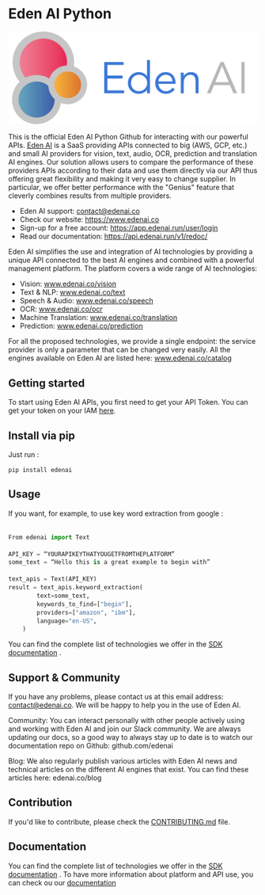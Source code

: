 # Eden AI Python

![Screenshot](https://github.com/edenai/edenai-python/blob/3829feb170f11cfd55aacd877d23c5f8d69e203f/Logo%20complet%20Eden%20AI%20-%20format%20PNG.png)


This is the official Eden AI Python Github for interacting with our powerful APIs. [Eden AI](https://www.edanai.co/) is a SaaS providing APIs connected to big (AWS, GCP, etc.) and small AI providers for vision, text, audio, OCR, prediction and translation AI engines. Our solution allows users to compare the performance of these providers APIs according to their data and use them directly via our API thus offering great flexibility and making it very easy to change supplier. In particular, we offer better performance with the "Genius" feature that cleverly combines results from multiple providers.

* Eden AI support: contact@edenai.co              
* Check our website: https://www.edenai.co
* Sign-up for a free account: https://app.edenai.run/user/login
* Read our documentation: https://api.edenai.run/v1/redoc/


Eden AI simplifies the use and integration of AI technologies by providing a unique API connected to the best AI engines and combined with a powerful management platform. The platform covers a wide range of AI technologies:
* Vision: www.edenai.co/vision
* Text & NLP: www.edenai.co/text
* Speech & Audio: www.edenai.co/speech
* OCR: www.edenai.co/ocr
* Machine Translation: www.edenai.co/translation
* Prediction: www.edenai.co/prediction

For all the proposed technologies, we provide a single endpoint: the service provider is only a parameter that can be changed very easily. All the engines available on Eden AI are listed here: www.edenai.co/catalog

## Getting started
To start using Eden AI APIs, you first need to get your API Token.  You can get your token on your IAM [here](https://app.edenai.run/admin/account).

## Install via pip 
Just run :

    pip install edenai

## Usage

If you want, for example, to use key word extraction from google :

```python 

From edenai import Text 

API_KEY = “YOURAPIKEYTHATYOUGETFROMTHEPLATFORM”
some_text = “Hello this is a great example to begin with”

text_apis = Text(API_KEY)
result = text_apis.keyword_extraction(
        text=some_text,
        keywords_to_find=["begin"],
        providers=["amazon", "ibm"],
        language="en-US",
    )

```

You can find the complete list of technologies we offer in the [SDK documentation](https://edenai-python.readthedocs.io/) .

## Support & Community

If you have any problems, please contact us at this email address: contact@edenai.co. We will be happy to help you in the use of Eden AI.

Community:
You can interact personally with other people actively using and working with Eden AI and join our Slack community.
We are always updating our docs, so a good way to always stay up to date is to watch our documentation repo on Github: github.com/edenai

Blog:
We also regularly publish various articles with Eden AI news and technical articles on the different AI engines that exist. You can find these articles here: edenai.co/blog

## Contribution

If you'd like to contribute, please check the [CONTRIBUTING.md](https://github.com/edenai/edenai-python/blob/main/CONTRIBUTING.md) file.

## Documentation

You can find the complete list of technologies we offer in the [SDK documentation](https://edenai-python.readthedocs.io/) .
To have more information about platform and API use, you can check ou our [documentation](https://api.edenai.run/v1/redoc/)
